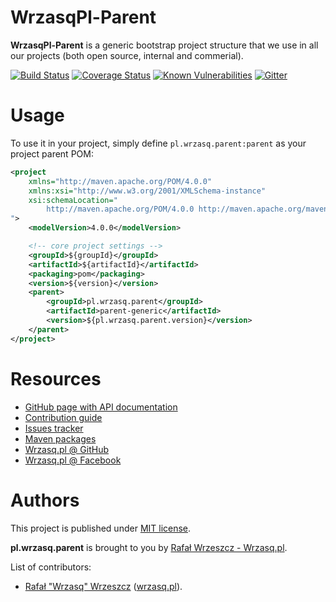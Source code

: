 <!---
# This file is part of the pl.wrzasq.parent.
#
# @license http://mit-license.org/ The MIT license
# @copyright 2015, 2017 - 2019 © by Rafał Wrzeszcz - Wrzasq.pl.
-->

# WrzasqPl-Parent

**WrzasqPl-Parent** is a generic bootstrap project structure that we use in all our projects (both open source, internal and commerial).

[![Build Status](https://travis-ci.com/rafalwrzeszcz-wrzasqpl/pl.wrzasq.parent.svg)](https://travis-ci.org/rafalwrzeszcz-wrzasqpl/pl.wrzasq.parent)
[![Coverage Status](https://coveralls.io/repos/github/rafalwrzeszcz-wrzasqpl/pl.wrzasq.parent/badge.svg?branch=develop)](https://coveralls.io/github/rafalwrzeszcz-wrzasqpl/pl.wrzasq.parent?branch=develop)
[![Known Vulnerabilities](https://snyk.io/test/github/rafalwrzeszcz-wrzasqpl/pl.wrzasq.parent/badge.svg)](https://snyk.io/test/github/rafalwrzeszcz-wrzasqpl/pl.wrzasq.parent)
[![Gitter](https://badges.gitter.im/Join%20Chat.svg)](https://gitter.im/rafalwrzeszcz-wrzasqpl/pl.wrzasq.parent)

# Usage

To use it in your project, simply define `pl.wrzasq.parent:parent` as your project parent POM:

```xml
<project
    xmlns="http://maven.apache.org/POM/4.0.0"
    xmlns:xsi="http://www.w3.org/2001/XMLSchema-instance"
    xsi:schemaLocation="
        http://maven.apache.org/POM/4.0.0 http://maven.apache.org/maven-v4_0_0.xsd
">
    <modelVersion>4.0.0</modelVersion>

    <!-- core project settings -->
    <groupId>${groupId}</groupId>
    <artifactId>${artifactId}</artifactId>
    <packaging>pom</packaging>
    <version>${version}</version>
    <parent>
        <groupId>pl.wrzasq.parent</groupId>
        <artifactId>parent-generic</artifactId>
        <version>${pl.wrzasq.parent.version}</version>
    </parent>
</project>
```

# Resources

-   [GitHub page with API documentation](https://rafalwrzeszcz-wrzasqpl.github.io/pl.wrzasq.parent)
-   [Contribution guide](https://github.com/rafalwrzeszcz-wrzasqpl/pl.wrzasq.parent/blob/develop/CONTRIBUTING.md)
-   [Issues tracker](https://github.com/rafalwrzeszcz-wrzasqpl/pl.wrzasq.parent/issues)
-   [Maven packages](https://search.maven.org/search?q=g:pl.wrzasq.parent)
-   [Wrzasq.pl @ GitHub](https://github.com/rafalwrzeszcz-wrzasqpl)
-   [Wrzasq.pl @ Facebook](https://www.facebook.com/wrzasqpl)

# Authors

This project is published under [MIT license](https://github.com/rafalwrzeszcz-wrzasqpl/pl.wrzasq.parent/tree/master/LICENSE).

**pl.wrzasq.parent** is brought to you by [Rafał Wrzeszcz - Wrzasq.pl](https://wrzasq.pl).

List of contributors:

-   [Rafał "Wrzasq" Wrzeszcz](https://github.com/rafalwrzeszcz) ([wrzasq.pl](https://wrzasq.pl)).
